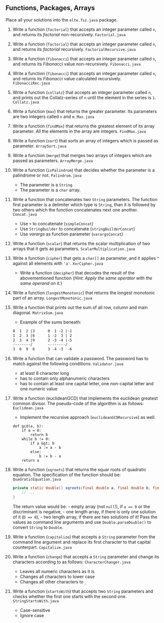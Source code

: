 ## Functions, Packages, Arrays

Place all your solutions into the `elte.fsz.java` package.

1. Write a function (`factorial`) that accepts an integer parameter called `n`, and returns its
*factorial* non-recursively. `Factorial.java`

1. Write a function (`factorial`) that accepts an integer parameter called `n`, and returns its
*factorial* recursively. `FactorialRecursive.java`

1. Write a function (`fibonacci`) that accepts an integer parameter called `n`, and returns its
*Fibonacci* value non-recursively. `Fibonacci.java`

1. Write a function (`fibonacci`) that accepts an integer parameter called `n`, and returns its
*Fibonacci* value calculated recursively. `FibonacciRec.java`

1. Write a function (`collatz`) that accepts an integer parameter called `n`, and prints out
the Collatz-series of `n` until the element in the series is `1`. `Collatz.java`

1. Write a function (`max`) that returns the greater parameter. Its parameters are two
integers called `n` and `m`. `Max.java`

1. Write a function (`findMax`) that returns the greatest element of its array parameter.
All the elements in the array are integers. `FindMax.java`

1. Write a function (`sort`) that sorts an array of integers which is passed as parameter.
`ArraySort.java`

1. Write a function (`merge`) that merges two arrays of integers which are passed as parameters.
`ArrayMerge.java`

1. Write a function (`isPalindrom`) that decides whether the parameter is a palindrome or not. `Palindrom.java`
    * The parameter is a `String`
    * The parameter is a `char` array.

1. Write a function that concatenates two `String` parameters. The function first parameter is a delimiter which type is `String`,
than it is followed by two others which the function concatenates next one another. `Concat.java`
	* Use `+` to concatenate (`simpleConcat`)
    * Use `StringBuilder` to concatenate (`stringBuilderConcat`)
    * Use *varargs* as function parameter (`varargsConcat`)

1. Write a function (`scalar`) that returns the scalar multiplication of two arrays that it gets as parameters. `ScalarMultiplication.java`

1. Write a function (`cipher`) that gets a `char[]` as parameter, and it applies `^` against all elements with `'a'`. `XorCipher.java`
	* Write a function (`decipher`) that decodes the result of the abovementioned function (*Hint: Apply the same operator with the same operand on it.*)

1. Write a function (`longestMonotonic`) that returns the longest monotonic part of an array. `LongestMonotonic.java`

1. Write a function that prints out the sum of all row, column and main diagonal. `MatrixSum.java`
	* Example of the sums beneath:

    ```txt
    0  1  2 |3      0  1 -2 |-1 
    1  2  3 |6      1 -2  3 | 2
    2  3  4 |9      2 -3 -4 |-5
    --------/       --------/
    3  6  9  6      3 -4 -3  -6
    ```  

1. Write a function that can validate a password. The password has to match against the following conditions: `Validator.java` 
    - at least 8 character long
    - has to contain only alphanumeric characters
    - has to contain at least one capital letter, one non-capital letter and one numeric value 


1. Write a function (euclideanGCD) that implements the euclidean greatest common divisor. The pseudo-code of the algorithm is as follows: `Euclidean.java` 
    * Implement the recursive approach (`euclideanGCDRecursive`) as well.  

	```
	def gcd(a, b):
		if a = 0:
			return b  
		while b != 0:  
			if a &gt; b  
				a := a - b  
			else:
				b := b - a  
		return a  
	```  



1. Write a function (`sqroots`) that returns the squar roots of quadratic equation. The specification of the function should be: `QuadraticEquation.java` 
	```java
	private static double[] sqroots(final double a, final double b, final double c) {
		// ...
	}
	```  
	The return value would be:
	   - empty array (not `null`!), if `a == 0` or the discriminant is negative,
	   - one length array, if there is only one solution of it (`D == 0`),
	   - two length array, if there are two solutions of it!
	Pass the values as command line arguments and use `Double.parseDouble()` to convert `String` to `Double`.

1. Write a function (`capitalize`) that accepts a `String` parameter from the command line argument and replace its first character to that capital counterpart. `Capitalize.java`

1. Write a function (`change`) that accepts a `String` parameter and change its characters according to as follows: `CharacterChanger.java`
	- Leaves all numeric characters as it is 
    - Changes all characters to lower case
    - Changes all other characters to `_`


1. Write a function (`startsWith`) that accepts two `String` parameters and checks whether the first one starts with the second one. `StringStartsWith.java`
	* Case-sensitive
	* Ignore case 
